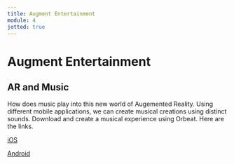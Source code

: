 ```yaml
---
title: Augment Entertainment
module: 4
jotted: true
---
```


# Augment Entertainment

## AR and Music

How does music play into this new world of Augemented Reality.  Using different mobile applications, we can create musical creations using distinct sounds.  Download and create a musical experience using Orbeat. Here are the links.

<a href="https://apps.apple.com/de/app/orbeat-ar/id1457088146" target="_new">iOS</a>

<a href="https://play.google.com/store/apps/details?id=com.Neeeu.AeroTwo" target="_new">Android</a>

